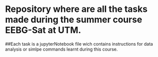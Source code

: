 # Repository where are all the tasks made during the summer course EEBG-Sat at UTM.

##Each task is a jupyterNotebook file wich contains instructions for data analysis or simlpe commands learnt during this course.
